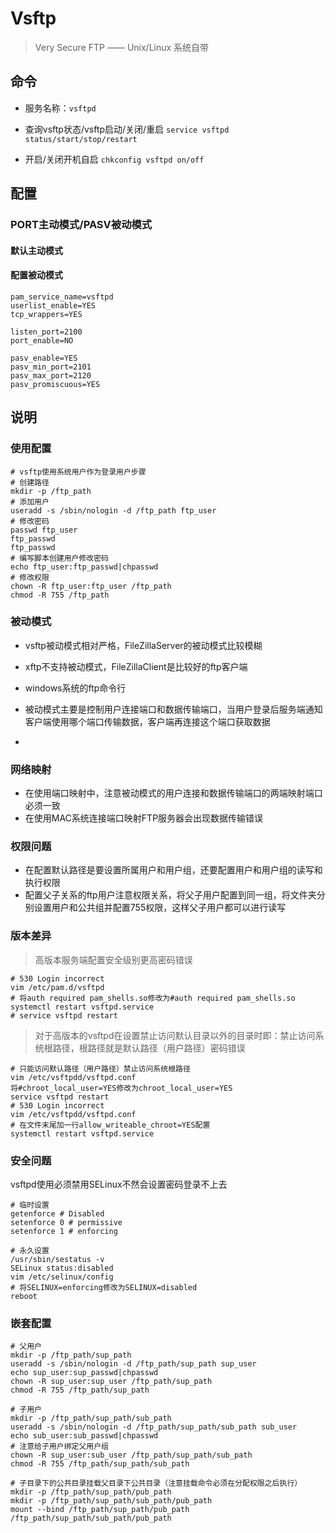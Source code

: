 # Vsftp
> Very Secure FTP —— Unix/Linux 系统自带


## 命令

- 服务名称：`vsftpd`

- 查询vsftp状态/vsftp启动/关闭/重启
`service vsftpd status/start/stop/restart`

- 开启/关闭开机自启
`chkconfig vsftpd on/off`



## 配置

### PORT主动模式/PASV被动模式

#### 默认主动模式

#### 配置被动模式
```
pam_service_name=vsftpd
userlist_enable=YES
tcp_wrappers=YES

listen_port=2100
port_enable=NO

pasv_enable=YES
pasv_min_port=2101
pasv_max_port=2120
pasv_promiscuous=YES
```

## 说明

### 使用配置
```
# vsftp使用系统用户作为登录用户步骤
# 创建路径
mkdir -p /ftp_path
# 添加用户
useradd -s /sbin/nologin -d /ftp_path ftp_user
# 修改密码
passwd ftp_user
ftp_passwd
ftp_passwd
# 编写脚本创建用户修改密码
echo ftp_user:ftp_passwd|chpasswd
# 修改权限
chown -R ftp_user:ftp_user /ftp_path
chmod -R 755 /ftp_path

```

### 被动模式
- vsftp被动模式相对严格，FileZillaServer的被动模式比较模糊
- xftp不支持被动模式，FileZillaClient是比较好的ftp客户端
- windows系统的ftp命令行
- 被动模式主要是控制用户连接端口和数据传输端口，当用户登录后服务端通知客户端使用哪个端口传输数据，客户端再连接这个端口获取数据

- 

### 网络映射
- 在使用端口映射中，注意被动模式的用户连接和数据传输端口的两端映射端口必须一致
- 在使用MAC系统连接端口映射FTP服务器会出现数据传输错误


### 权限问题
- 在配置默认路径是要设置所属用户和用户组，还要配置用户和用户组的读写和执行权限
- 配置父子关系的ftp用户注意权限关系，将父子用户配置到同一组，将文件夹分别设置用户和公共组并配置755权限，这样父子用户都可以进行读写


### 版本差异
> 高版本服务端配置安全级别更高密码错误
```
# 530 Login incorrect
vim /etc/pam.d/vsftpd
# 将auth required pam_shells.so修改为#auth required pam_shells.so
systemctl restart vsftpd.service
# service vsftpd restart
```
> 对于高版本的vsftpd在设置禁止访问默认目录以外的目录时即：禁止访问系统根路径，根路径就是默认路径（用户路径）密码错误
```
# 只能访问默认路径（用户路径）禁止访问系统根路径
vim /etc/vsftpdd/vsftpd.conf
将#chroot_local_user=YES修改为chroot_local_user=YES
service vsftpd restart
# 530 Login incorrect
vim /etc/vsftpdd/vsftpd.conf
# 在文件末尾加一行allow_writeable_chroot=YES配置
systemctl restart vsftpd.service
```


### 安全问题
vsftpd使用必须禁用SELinux不然会设置密码登录不上去
```
# 临时设置
getenforce # Disabled
setenforce 0 # permissive
setenforce 1 # enforcing

# 永久设置
/usr/sbin/sestatus -v
SELinux status:disabled
vim /etc/selinux/config
# 将SELINUX=enforcing修改为SELINUX=disabled
reboot

```



### 嵌套配置

```
# 父用户
mkdir -p /ftp_path/sup_path
useradd -s /sbin/nologin -d /ftp_path/sup_path sup_user
echo sup_user:sup_passwd|chpasswd
chown -R sup_user:sup_user /ftp_path/sup_path
chmod -R 755 /ftp_path/sup_path

# 子用户
mkdir -p /ftp_path/sup_path/sub_path
useradd -s /sbin/nologin -d /ftp_path/sup_path/sub_path sub_user
echo sub_user:sub_passwd|chpasswd
# 注意给子用户绑定父用户组
chown -R sup_user:sub_user /ftp_path/sup_path/sub_path
chmod -R 755 /ftp_path/sup_path/sub_path

# 子目录下的公共目录挂载父目录下公共目录（注意挂载命令必须在分配权限之后执行）
mkdir -p /ftp_path/sup_path/pub_path
mkdir -p /ftp_path/sup_path/sub_path/pub_path
mount --bind /ftp_path/sup_path/pub_path /ftp_path/sup_path/sub_path/pub_path
```







